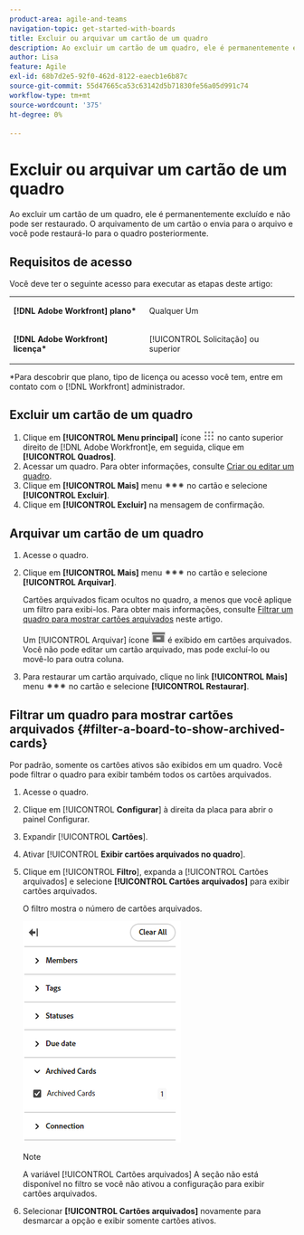 ```yaml
---
product-area: agile-and-teams
navigation-topic: get-started-with-boards
title: Excluir ou arquivar um cartão de um quadro
description: Ao excluir um cartão de um quadro, ele é permanentemente excluído e não pode ser restaurado. O arquivamento de um cartão o envia para o arquivo e você pode restaurá-lo para o quadro posteriormente.
author: Lisa
feature: Agile
exl-id: 68b7d2e5-92f0-462d-8122-eaecb1e6b87c
source-git-commit: 55d47665ca53c63142d5b71830fe56a05d991c74
workflow-type: tm+mt
source-wordcount: '375'
ht-degree: 0%

---
```


# Excluir ou arquivar um cartão de um quadro

Ao excluir um cartão de um quadro, ele é permanentemente excluído e não pode ser restaurado. O arquivamento de um cartão o envia para o arquivo e você pode restaurá-lo para o quadro posteriormente.

## Requisitos de acesso

Você deve ter o seguinte acesso para executar as etapas deste artigo:

<table style="table-layout:auto"> 
 <col> 
 <col> 
 <tbody> 
  <tr> 
   <td role="rowheader"><strong>[!DNL Adobe Workfront] plano*</strong></td> 
   <td> <p>Qualquer Um</p> </td> 
  </tr> 
  <tr> 
   <td role="rowheader"><strong>[!DNL Adobe Workfront] licença*</strong></td> 
   <td> <p>[!UICONTROL Solicitação] ou superior</p> </td> 
  </tr> 
 </tbody> 
</table>

&#42;Para descobrir que plano, tipo de licença ou acesso você tem, entre em contato com o [!DNL Workfront] administrador.

## Excluir um cartão de um quadro

1. Clique em **[!UICONTROL Menu principal]** ícone ![](assets/main-menu-icon.png) no canto superior direito de [!DNL Adobe Workfront]e, em seguida, clique em **[!UICONTROL Quadros]**.
1. Acessar um quadro. Para obter informações, consulte [Criar ou editar um quadro](../../agile/get-started-with-boards/create-edit-board.md).
1. Clique em **[!UICONTROL Mais]** menu ![Menu Mais](assets/more-icon-spectrum.png) no cartão e selecione **[!UICONTROL Excluir]**.
1. Clique em **[!UICONTROL Excluir]** na mensagem de confirmação.

## Arquivar um cartão de um quadro

1. Acesse o quadro.
1. Clique em **[!UICONTROL Mais]** menu ![Menu Mais](assets/more-icon-spectrum.png) no cartão e selecione **[!UICONTROL Arquivar]**.

   Cartões arquivados ficam ocultos no quadro, a menos que você aplique um filtro para exibi-los. Para obter mais informações, consulte [Filtrar um quadro para mostrar cartões arquivados](#filter-a-board-to-show-archived-cards) neste artigo.

   Um [!UICONTROL Arquivar] ícone ![Arquivar](assets/archive-icon-spectrum-25x20.png) é exibido em cartões arquivados. Você não pode editar um cartão arquivado, mas pode excluí-lo ou movê-lo para outra coluna.

1. Para restaurar um cartão arquivado, clique no link **[!UICONTROL Mais]** menu ![Menu Mais](assets/more-icon-spectrum.png) no cartão e selecione **[!UICONTROL Restaurar]**.

## Filtrar um quadro para mostrar cartões arquivados {#filter-a-board-to-show-archived-cards}

Por padrão, somente os cartões ativos são exibidos em um quadro. Você pode filtrar o quadro para exibir também todos os cartões arquivados.

1. Acesse o quadro.
1. Clique em [!UICONTROL **Configurar**] à direita da placa para abrir o painel Configurar.
1. Expandir [!UICONTROL **Cartões**].
1. Ativar [!UICONTROL **Exibir cartões arquivados no quadro**].
1. Clique em [!UICONTROL **Filtro**], expanda a [!UICONTROL Cartões arquivados] e selecione **[!UICONTROL Cartões arquivados]** para exibir cartões arquivados.

   O filtro mostra o número de cartões arquivados.

   ![Filtrar cartões arquivados](assets/filter-by-archived-cards.png)

   >[!NOTE]
   >
   >A variável [!UICONTROL Cartões arquivados] A seção não está disponível no filtro se você não ativou a configuração para exibir cartões arquivados.

1. Selecionar **[!UICONTROL Cartões arquivados]** novamente para desmarcar a opção e exibir somente cartões ativos.

